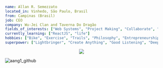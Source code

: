 ```yaml
name: Allan R. Semezzato
located_in: Vinhedo, São Paulo, Brasil
from: Campinas (Brasil)
job: CEO
company: Wu-Jei Clan and Taverna Do Dragão
fields_of_interests: ["Web Systems", "Project Making", "Collaborate", "Money"]
currently_learning: ["ReactJS", "life"]
hobbies: ["Bike", "Exercise", "Trails", "Philosophy", "Entrepreneurship", "Solitude", "Good Music"]
superpower: ["Lightbringer", "Create Anything", "Good Listening", "Deep Understanding"]
```

<p align="center">
  <a href="https://spotify-github-profile.vercel.app/api/view?uid=12156355395&redirect=true">
    <img src="https://spotify-github-profile.vercel.app/api/view?uid=12156355395&cover_image=true&theme=novatorem&bar_color=e3a420&bar_color_cover=false" />
  </a>
</p>

![aang1_github](https://user-images.githubusercontent.com/42531679/160004516-7ddb9334-a406-4f1d-bd46-1135c608ce6a.jpg)
